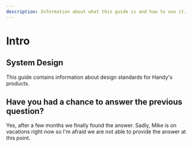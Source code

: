 ```yaml
---
description: Information about what this guide is and how to use it.
---
```


# Intro

## System Design

This guide contains information about design standards for Handy's products.

## Have you had a chance to answer the previous question?

Yes, after a few months we finally found the answer. Sadly, Mike is on vacations right now so I'm afraid we are not able to provide the answer at this point.



